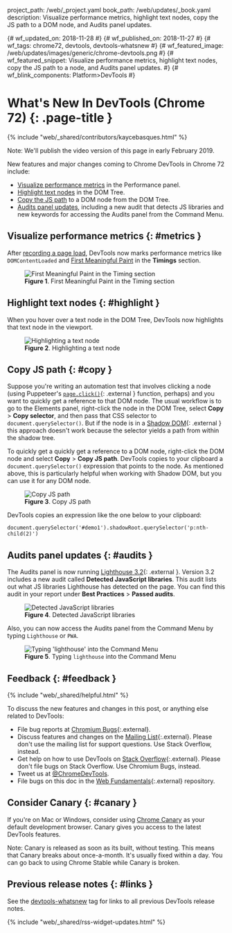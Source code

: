 project_path: /web/_project.yaml
book_path: /web/updates/_book.yaml
description: Visualize performance metrics, highlight text nodes, copy the JS path to a DOM node, and Audits panel updates.

{# wf_updated_on: 2018-11-28 #}
{# wf_published_on: 2018-11-27 #}
{# wf_tags: chrome72, devtools, devtools-whatsnew #}
{# wf_featured_image: /web/updates/images/generic/chrome-devtools.png #}
{# wf_featured_snippet: Visualize performance metrics, highlight text nodes, copy the JS path to a node, and Audits panel updates. #}
{# wf_blink_components: Platform>DevTools #}

# What's New In DevTools (Chrome 72) {: .page-title }

{% include "web/_shared/contributors/kaycebasques.html" %}

Note: We'll publish the video version of this page in early February 2019.

New features and major changes coming to Chrome DevTools in Chrome 72 include:

* [Visualize performance metrics](#metrics) in the Performance panel.
* [Highlight text nodes](#highlight) in the DOM Tree.
* [Copy the JS path](#copy) to a DOM node from the DOM Tree.
* [Audits panel updates](#audits), including a new audit that detects JS libraries and new
  keywords for accessing the Audits panel from the Command Menu.

## Visualize performance metrics {: #metrics }

[FMP]: /web/fundamentals/performance/user-centric-performance-metrics#first_meaningful_paint_and_hero_element_timing

After [recording a page load](/web/tools/chrome-devtools/speed/get-started), DevTools now
marks performance metrics like `DOMContentLoaded` and [First Meaningful Paint][FMP] in the **Timings** section.

<figure>
  <img src="/web/updates/images/2018/11/metrics.png"
       alt="First Meaningful Paint in the Timing section"/>
  <figcaption>
    <b>Figure 1</b>. First Meaningful Paint in the Timing section
  </figcaption>
</figure>

## Highlight text nodes {: #highlight }

When you hover over a text node in the DOM Tree, DevTools now highlights that text node
in the viewport.

<figure>
  <img src="/web/updates/images/2018/11/text.png"
       alt="Highlighting a text node"/>
  <figcaption>
    <b>Figure 2</b>. Highlighting a text node
  </figcaption>
</figure>

## Copy JS path {: #copy }

[click]: https://pptr.dev/#?product=Puppeteer&version=v1.9.0&show=api-pageclickselector-options
[shadow]: /web/fundamentals/web-components/shadowdom

Suppose you're writing an automation test that involves clicking a node (using Puppeteer's
[`page.click()`][click]{: .external } function, perhaps) and you want to quickly get a reference
to that DOM node. The usual workflow is to go to the Elements panel, right-click the node in the
DOM Tree, select **Copy** > **Copy selector**, and then pass that CSS selector to
`document.querySelector()`. But if the node is in a [Shadow DOM][shadow]{: .external }
this approach doesn't work because the selector yields a path from within the shadow tree.

To quickly get a quickly get a reference to a DOM node, right-click the DOM node and select
**Copy** > **Copy JS path**. DevTools copies to your clipboard a `document.querySelector()`
expression that points to the node. As mentioned above, this is particularly helpful when
working with Shadow DOM, but you can use it for any DOM node.

<figure>
  <img src="/web/updates/images/2018/11/copyjs.png"
       alt="Copy JS path"/>
  <figcaption>
    <b>Figure 3</b>. Copy JS path
  </figcaption>
</figure>

DevTools copies an expression like the one below to your clipboard:

    document.querySelector('#demo1').shadowRoot.querySelector('p:nth-child(2)')

## Audits panel updates {: #audits }

[lighthouse]: https://github.com/GoogleChrome/lighthouse/releases/tag/v3.2.0

The Audits panel is now running [Lighthouse 3.2][lighthouse]{: .external }. Version
3.2 includes a new audit called **Detected JavaScript libraries**. This audit
lists out what JS libraries Lighthouse has detected on the page. You can find this audit
in your report under **Best Practices** > **Passed audits**.

<figure>
  <img src="/web/updates/images/2018/11/libs.png"
       alt="Detected JavaScript libraries"/>
  <figcaption>
    <b>Figure 4</b>. Detected JavaScript libraries
  </figcaption>
</figure>

Also, you can now access the Audits panel from the Command Menu by typing `Lighthouse` or `PWA`.

<figure>
  <img src="/web/updates/images/2018/11/lighthouse.png"
       alt="Typing 'lighthouse' into the Command Menu"/>
  <figcaption>
    <b>Figure 5</b>. Typing <code>lighthouse</code> into the Command Menu
  </figcaption>
</figure>

## Feedback {: #feedback }

[ML]: https://groups.google.com/forum/#!forum/google-chrome-developer-tools
[WF]: https://github.com/google/webfundamentals/issues/new
[SO]: https://stackoverflow.com/questions/tagged/google-chrome-devtools

{% include "web/_shared/helpful.html" %}

To discuss the new features and changes in this post, or anything else related to DevTools:

* File bug reports at [Chromium Bugs](https://crbug.com){:.external}.
* Discuss features and changes on the [Mailing List][ML]{:.external}. Please don't use the mailing
  list for support questions. Use Stack Overflow, instead.
* Get help on how to use DevTools on [Stack Overflow][SO]{:.external}. Please don't file bugs
  on Stack Overflow. Use Chromium Bugs, instead.
* Tweet us at [@ChromeDevTools](https://twitter.com/chromedevtools).
* File bugs on this doc in the [Web Fundamentals][WF]{:.external} repository.

## Consider Canary {: #canary }

[canary]: https://www.google.com/chrome/browser/canary.html

If you're on Mac or Windows, consider using [Chrome Canary][canary] as your default
development browser. Canary gives you access to the latest DevTools features.

Note: Canary is released as soon as its built, without testing. This means that Canary
breaks about once-a-month. It's usually fixed within a day. You can go back to using Chrome
Stable while Canary is broken.

## Previous release notes {: #links }

[tag]: /web/updates/tags/devtools-whatsnew

See the [devtools-whatsnew][tag] tag for links to all previous DevTools
release notes.

{% include "web/_shared/rss-widget-updates.html" %}
